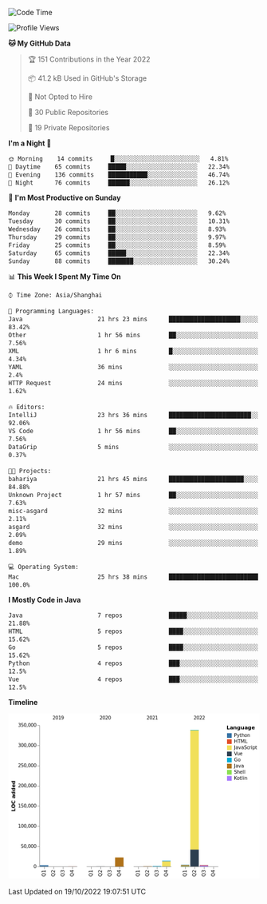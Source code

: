 <!--START_SECTION:waka-->
![Code Time](http://img.shields.io/badge/Code%20Time-1%2C284%20hrs%2040%20mins-blue)

![Profile Views](http://img.shields.io/badge/Profile%20Views-0-blue)

**🐱 My GitHub Data** 

> 🏆 151 Contributions in the Year 2022
 > 
> 📦 41.2 kB Used in GitHub's Storage 
 > 
> 🚫 Not Opted to Hire
 > 
> 📜 30 Public Repositories 
 > 
> 🔑 19 Private Repositories  
 > 
**I'm a Night 🦉** 

```text
🌞 Morning    14 commits     █░░░░░░░░░░░░░░░░░░░░░░░░   4.81% 
🌆 Daytime    65 commits     █████░░░░░░░░░░░░░░░░░░░░   22.34% 
🌃 Evening    136 commits    ███████████░░░░░░░░░░░░░░   46.74% 
🌙 Night      76 commits     ██████░░░░░░░░░░░░░░░░░░░   26.12%

```
📅 **I'm Most Productive on Sunday** 

```text
Monday       28 commits     ██░░░░░░░░░░░░░░░░░░░░░░░   9.62% 
Tuesday      30 commits     ██░░░░░░░░░░░░░░░░░░░░░░░   10.31% 
Wednesday    26 commits     ██░░░░░░░░░░░░░░░░░░░░░░░   8.93% 
Thursday     29 commits     ██░░░░░░░░░░░░░░░░░░░░░░░   9.97% 
Friday       25 commits     ██░░░░░░░░░░░░░░░░░░░░░░░   8.59% 
Saturday     65 commits     █████░░░░░░░░░░░░░░░░░░░░   22.34% 
Sunday       88 commits     ███████░░░░░░░░░░░░░░░░░░   30.24%

```


📊 **This Week I Spent My Time On** 

```text
⌚︎ Time Zone: Asia/Shanghai

💬 Programming Languages: 
Java                     21 hrs 23 mins      ████████████████████░░░░░   83.42% 
Other                    1 hr 56 mins        ██░░░░░░░░░░░░░░░░░░░░░░░   7.56% 
XML                      1 hr 6 mins         █░░░░░░░░░░░░░░░░░░░░░░░░   4.34% 
YAML                     36 mins             ░░░░░░░░░░░░░░░░░░░░░░░░░   2.4% 
HTTP Request             24 mins             ░░░░░░░░░░░░░░░░░░░░░░░░░   1.62%

🔥 Editors: 
IntelliJ                 23 hrs 36 mins      ███████████████████████░░   92.06% 
VS Code                  1 hr 56 mins        ██░░░░░░░░░░░░░░░░░░░░░░░   7.56% 
DataGrip                 5 mins              ░░░░░░░░░░░░░░░░░░░░░░░░░   0.37%

🐱‍💻 Projects: 
bahariya                 21 hrs 45 mins      █████████████████████░░░░   84.88% 
Unknown Project          1 hr 57 mins        ██░░░░░░░░░░░░░░░░░░░░░░░   7.63% 
misc-asgard              32 mins             ░░░░░░░░░░░░░░░░░░░░░░░░░   2.11% 
asgard                   32 mins             ░░░░░░░░░░░░░░░░░░░░░░░░░   2.09% 
demo                     29 mins             ░░░░░░░░░░░░░░░░░░░░░░░░░   1.89%

💻 Operating System: 
Mac                      25 hrs 38 mins      █████████████████████████   100.0%

```

**I Mostly Code in Java** 

```text
Java                     7 repos             █████░░░░░░░░░░░░░░░░░░░░   21.88% 
HTML                     5 repos             ████░░░░░░░░░░░░░░░░░░░░░   15.62% 
Go                       5 repos             ████░░░░░░░░░░░░░░░░░░░░░   15.62% 
Python                   4 repos             ███░░░░░░░░░░░░░░░░░░░░░░   12.5% 
Vue                      4 repos             ███░░░░░░░░░░░░░░░░░░░░░░   12.5%

```


**Timeline**

![Chart not found](https://raw.githubusercontent.com/youtiaoguagua/youtiaoguagua/master/charts/bar_graph.png) 


 Last Updated on 19/10/2022 19:07:51 UTC
<!--END_SECTION:waka-->